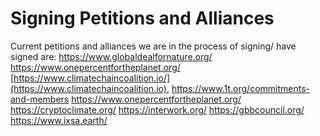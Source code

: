 # Signing Petitions and Alliances

Current petitions and alliances we are in the process of signing/ have signed are: https://www.globaldealfornature.org/ https://www.onepercentfortheplanet.org/ [https://www.climatechaincoalition.io/](https://www.climatechaincoalition.io), https://www.1t.org/commitments-and-members  https://www.onepercentfortheplanet.org/ https://cryptoclimate.org/ https://interwork.org/ https://gbbcouncil.org/ https://www.ixsa.earth/
